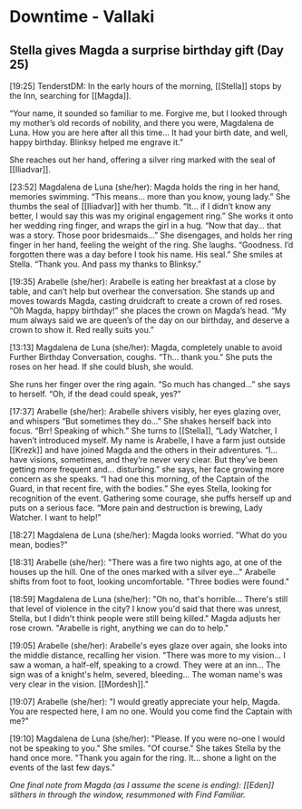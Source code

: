 # Downtime - Vallaki

## Stella gives Magda a surprise birthday gift (Day 25)

[19:25] TenderstDM: In the early hours of the morning, [[Stella]] stops by the Inn, searching for [[Magda]].

“Your name, it sounded so familiar to me. Forgive me, but I looked through my mother’s old records of nobility, and there you were, Magdalena de Luna. How you are here after all this time…
It had your birth date, and well, happy birthday. Blinksy helped me engrave it.”

She reaches out her hand, offering a silver ring marked with the seal of [[Iliadvar]].

[23:52] Magdalena de Luna (she/her): Magda holds the ring in her hand, memories swimming. “This means… more than you know, young lady.” She thumbs the seal of [[Iliadvar]] with her thumb. “It… if I didn’t know any better, I would say this was my original engagement ring.” She works it onto her wedding ring finger, and wraps the girl in a hug. “Now that day… that was a story. Those poor bridesmaids…” She disengages, and holds her ring finger in her hand, feeling the weight of the ring. She laughs. “Goodness. I’d forgotten there was a day before I took his name. His seal.” She smiles at Stella. “Thank you. And pass my thanks to Blinksy.”

[19:35] Arabelle (she/her): Arabelle is eating her breakfast at a close by table, and can’t help but overhear the conversation. She stands up and moves towards Magda, casting druidcraft to create a crown of red roses.
“Oh Magda, happy birthday!” she places the crown on Magda’s head. “My mum always said we are queen’s of the day on our birthday, and deserve a crown to show it. Red really suits you.”

[13:13] Magdalena de Luna (she/her): Magda, completely unable to avoid Further Birthday Conversation, coughs. “Th… thank you.” She puts the roses on her head. If she could blush, she would.

She runs her finger over the ring again. “So much has changed…” she says to herself. “Oh, if the dead could speak, yes?”

[17:37] Arabelle (she/her): Arabelle shivers visibly, her eyes glazing over, and whispers “But sometimes they do…”
She shakes herself back into focus. “Brr! Speaking of which.”
She turns to [[Stella]], “Lady Watcher, I haven’t introduced myself. My name is Arabelle, I have a farm just outside [[Krezk]] and have joined Magda and the others in their adventures. 
“I… have visions, sometimes, and they’re never very clear. But they’ve been getting more frequent and… disturbing.” she says, her face growing more concern as she speaks.
“I had one this morning, of the Captain of the Guard, in that recent fire, with the bodies.”
She eyes Stella, looking for recognition of the event. Gathering some courage, she puffs herself up and puts on a serious face. “More pain and destruction is brewing, Lady Watcher. I want to help!”
 
[18:27] Magdalena de Luna (she/her): Magda looks worried. "What do you mean, bodies?"

[18:31] Arabelle (she/her): "There was a fire two nights ago, at one of the houses up the hill. One of the ones marked with a silver eye..." Arabelle shifts from foot to foot, looking uncomfortable. "Three bodies were found."

[18:59] Magdalena de Luna (she/her): "Oh no, that's horrible... There's still that level of violence in the city? I know you'd said that there was unrest, Stella, but I didn't think people were still being killed." Magda adjusts her rose crown. "Arabelle is right, anything we can do to help."

[19:05] Arabelle (she/her): Arabelle's eyes glaze over again, she looks into the middle distance, recalling her vision. "There was more to my vision... I saw a woman, a half-elf, speaking to a crowd. They were at an inn... The sign was of a knight's helm, severed, bleeding... The woman name's was very clear in the vision. [[Mordesh]]."

[19:07] Arabelle (she/her): "I would greatly appreciate your help, Magda. You are respected here, I am no one. Would you come find the Captain with me?"

[19:10] Magdalena de Luna (she/her): "Please. If you were no-one I would not be speaking to you." She smiles. "Of course." She takes Stella by the hand once more. "Thank you again for the ring. It... shone a light on the events of the last few days."

*One final note from Magda (as I assume the scene is ending): [[Eden]] slithers in through the window, resummoned with Find Familiar.*